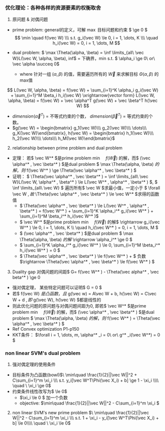 ### 优化理论：各种各样的资源要素的权衡取舍
1. 原问题 & 对偶问题

- prime problem: general的定义，可解 $\max$ 目标问题和约束 $ \ge 0 $
$$ \min \quad f(\vec W) \\\ s.t. g_i(\vec W) \le 0, i = 1, \dots, K  \\\ \quad h_i(\vec W) = 0, i = 1, \dots, M $$


- dual problem: 
$ \max \Theta(\alpha, \beta) = \inf \limits_{all\ \vec W}L(\vec W, \alpha, \beta), inf$ = 下确界，min
s.t. $ \alpha_i \ge 0\ or\ \vec \alpha \succeq 0$
  - where 针对一组 $(\alpha, \beta)$ 的值，需要遍历所有的 $\vec W$ 来求解目标 $\Theta(\alpha, \beta)$ 的max值

$$ L(\vec W, \alpha, \beta) = f(\vec W) + \sum_{i=1}^K \alpha_i g_i(\vec W) + \sum_{i=1}^M \beta_i h_i(\vec W) \xrightarrow{vector form} L(\vec W, \alpha, \beta) = f(\vec W) + \vec \alpha^T g(\vec W) + \vec \beta^T h(\vec W) $$
  - $dimension(\vec \alpha^T)$ = 不等式约束的个数， $dimension(\vec \beta^T)$ = 等式约束的个数。
  - $g(\vec W) = \begin{bmatrix} g_1(\vec W)\\\ g_2(\vec W)\\\ \dots\\\ g_K(\vec W)\end{bmatrix}, h(\vec W) = \begin{bmatrix} h_1(\vec W)\\\ h_2(\vec W)\\\ \dots\\\ h_M(\vec W)\end{bmatrix}$

2. relationship between prime problem and dual problem
- 定理： 若$ \vec W^* $是prime problem $\min \quad f(\vec W)$ 的解，而$ (\vec \alpha^* , \vec \beta^* ) $是dual problem $ \max \Theta(\alpha, \beta) $的解，则$ f(\vec W^* ) \ge \Theta(\vec \alpha^* , \vec \beta^* ) $
- 证明： $ \Theta(\vec \alpha^* , \vec \beta^* ) = \inf \limits_{all\ \vec W}L(\vec W, \alpha^* , \beta^* ) \le L(\vec W^* , \alpha^* , \beta^* ) $, $ \inf \limits_{all\ \vec W} $ 遍历所有$ \vec W $求最小值，一定小于 $ \forall \vec W $,故$ \Theta(\vec \alpha^* , \vec \beta^* ) \le \vec W^* $求得的函数值 
  -  $ \Theta(\vec \alpha^* , \vec \beta^* ) \le L(\vec W^* , \alpha^* , \beta^* ) =  f(\vec W^* ) + \sum_{i=1}^K \alpha_i^* g_i(\vec W^* ) + \sum_{i=1}^M \beta_i^* h_i(\vec W^* )$
  - $ \vec W^* $是prime problem $\min \quad f(\vec W)$ 的解$ \rightarrow g_i(\vec W^* ) \le 0, i = 1, \dots, K  \\\ \quad h_i(\vec W^* ) = 0, i = 1, \dots, M $
  - $ (\vec \alpha^* , \vec \beta^* ) $是dual problem $ \max \Theta(\alpha, \beta) $的解$ \rightarrow \alpha_i^* \ge 0 $
  - $ \sum_{i=1}^K \alpha_i^* g_i(\vec W^* ) \le 0, \sum_{i=1}^M \beta_i^* h_i(\vec W^* ) = 0 $
  - $ \Theta(\vec \alpha^* , \vec \beta^* ) \le f(\vec W^* ) + $ 负数 $\rightarrow \Theta(\vec \alpha^* , \vec \beta^* ) \le f(\vec W^* ) $
3. Duality gap 对偶问题的间距$ G= f(\vec W^* ) - \Theta(\vec alpha^* , \vec beta^* ) \ge 0
 - 强对偶定理， 某些特定问题可以证明$ G = 0 $
  - 若$ f(\vec W) $是凸函数，且$ g(\vec w) = A\vec W + b, h(\vec W) = C\vec W + d $, 即$ g(\vec W), h(\vec W) $都是线性的
  - 则此优化问题的原问题与对偶问题间距为0, 即若$ \vec W^* $是prime problem $\min \quad f(\vec W)$ 的解，而$ (\vec \alpha^* , \vec \beta^* ) $是dual problem $ \max \Theta(\alpha, \beta) $的解，则$ f(\vec W^* ) = \Theta(\vec \alpha^* , \vec \beta^* ) $ 
  - Ref Convex optimization P1-p150
- KKT条件： $\forall i = 1, \dots, m, \alpha^* _i = 0\ or\ g^* _i(\vec W^*) = 0 $
  
### non linear SVM's dual problem
1. 强对偶定理的使用条件
- 目标条件为凸函数(bowl)$\  \min\quad \frac{1}{2}||\vec W||^2 + C\sum_{i=1}^m \xi_i \\\ 
s.t. y_i[\vec W^T\Phi(\vec X_i) + b] \ge 1 - \xi_i \\\\
\quad \ \xi_i \ge 0$
- 约束条件线性改写为$ \le 0$
  - $\xi_i \le 0 $ 加一个负数 
  - objective: $\min\quad \frac{1}{2}||\vec W||^2 - C\sum_{i=1}^m \xi_i $
2. non linear SVM's new prime problem
$\  \min\quad \frac{1}{2}||\vec W||^2 - C\sum_{i=1}^m \xi_i \\\ 
s.t.  1 + \xi_i - y_i[\vec W^T\Phi(\vec X_i) + b] \le 0\\\\
\quad \ \xi_i \le 0$
